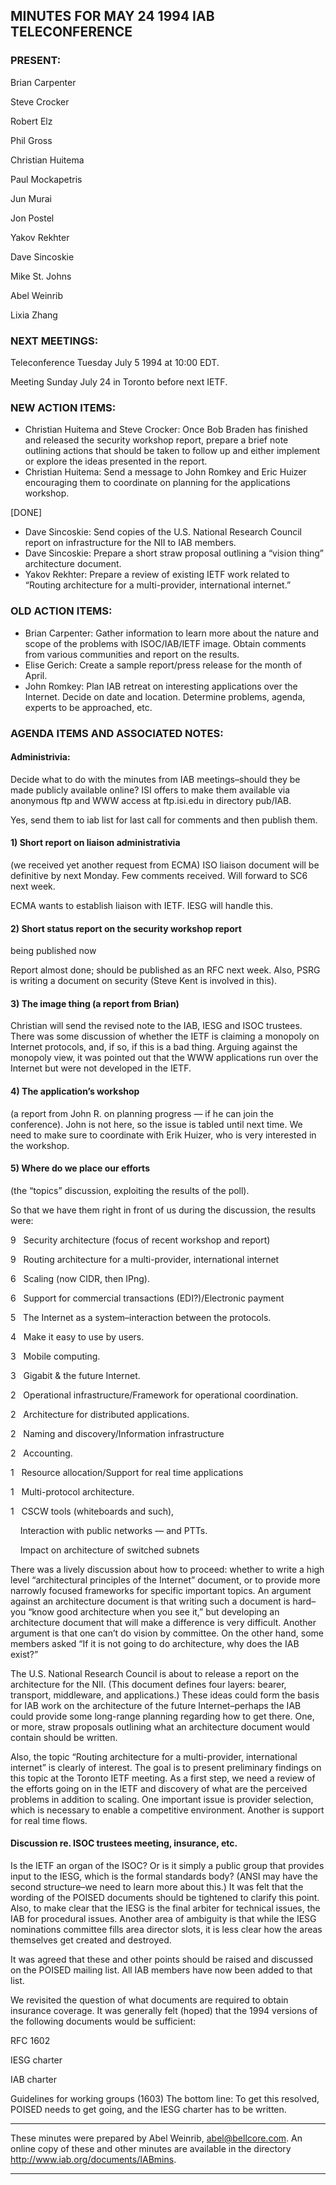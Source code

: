 
MINUTES FOR MAY 24 1994 IAB TELECONFERENCE
------------------------------------------


### PRESENT:



 Brian Carpenter  

 Steve Crocker  

 Robert Elz  

 Phil Gross  

 Christian Huitema  

 Paul Mockapetris  

 Jun Murai  

 Jon Postel  

 Yakov Rekhter  

 Dave Sincoskie  

 Mike St. Johns  

 Abel Weinrib  

Lixia Zhang

### NEXT MEETINGS:



 Teleconference Tuesday July 5 1994 at 10:00 EDT.  

Meeting Sunday July 24 in Toronto before next IETF.


### NEW ACTION ITEMS:


* Christian Huitema and Steve Crocker: Once Bob Braden has finished and released the security workshop report, prepare a brief note outlining actions that should be taken to follow up and either implement or explore the ideas presented in the report.
* Christian Huitema: Send a message to John Romkey and Eric Huizer encouraging them to coordinate on planning for the applications workshop.  

[DONE]
* Dave Sincoskie: Send copies of the U.S. National Research Council report on infrastructure for the NII to IAB members.
* Dave Sincoskie: Prepare a short straw proposal outlining a “vision thing” architecture document.
* Yakov Rekhter: Prepare a review of existing IETF work related to “Routing architecture for a multi-provider, international internet.”


### OLD ACTION ITEMS:


* Brian Carpenter: Gather information to learn more about the nature and scope of the problems with ISOC/IAB/IETF image. Obtain comments from various communities and report on the results.
* Elise Gerich: Create a sample report/press release for the month of April.
* John Romkey: Plan IAB retreat on interesting applications over the Internet. Decide on date and location. Determine problems, agenda, experts to be approached, etc.


### AGENDA ITEMS AND ASSOCIATED NOTES:


#### Administrivia:

Decide what to do with the minutes from IAB meetings–should they be made publicly available online? ISI offers to make them available via anonymous ftp and WWW access at ftp.isi.edu in directory pub/IAB.

 Yes, send them to iab list for last call for comments and then publish them. 


#### 1) Short report on liaison administrativia

(we received yet another request from ECMA)
 ISO liaison document will be definitive by next Monday. Few comments received. Will forward to SC6 next week. 


 ECMA wants to establish liaison with IETF. IESG will handle this. 


#### 2) Short status report on the security workshop report


being published now

 Report almost done; should be published as an RFC next week. Also, PSRG is writing a document on security (Steve Kent is involved in this). 


#### 3) The image thing (a report from Brian)


Christian will send the revised note to the IAB, IESG and ISOC trustees. There was some discussion of whether the IETF is claiming a monopoly on Internet protocols, and, if so, if this is a bad thing. Arguing against the monopoly view, it was pointed out that the WWW applications run over the Internet but were not developed in the IETF.

#### 4) The application’s workshop

(a report from John R. on planning progress — if he can join the conference).
 John is not here, so the issue is tabled until next time. We need to make sure to coordinate with Erik Huizer, who is very interested in the workshop. 


#### 5) Where do we place our efforts


 (the “topics” discussion, exploiting the results of the poll).  

 So that we have them right in front of us during the discussion, the results were:

 9   Security architecture (focus of recent workshop and report)  

 9   Routing architecture for a multi-provider, international internet  

 6   Scaling (now CIDR, then IPng).  

 6   Support for commercial transactions (EDI?)/Electronic payment  

 5   The Internet as a system–interaction between the protocols.  

 4   Make it easy to use by users.  

 3   Mobile computing.  

 3   Gigabit & the future Internet.  

 2   Operational infrastructure/Framework for operational coordination.  

 2   Architecture for distributed applications.  

 2   Naming and discovery/Information infrastructure  

 2   Accounting.  

 1   Resource allocation/Support for real time applications  

 1   Multi-protocol architecture.  

 1   CSCW tools (whiteboards and such),  

     Interaction with public networks — and PTTs.  

    Impact on architecture of switched subnets

 There was a lively discussion about how to proceed: whether to write a high level “architectural principles of the Internet” document, or to provide more narrowly focused frameworks for specific important topics. An argument against an architecture document is that writing such a document is hard–you “know good architecture when you see it,” but developing an architecture document that will make a difference is very difficult. Another argument is that one can’t do vision by committee. On the other hand, some members asked “If it is not going to do architecture, why does the IAB exist?” 


 The U.S. National Research Council is about to release a report on the architecture for the NII. (This document defines four layers: bearer, transport, middleware, and applications.) These ideas could form the basis for IAB work on the architecture of the future Internet–perhaps the IAB could provide some long-range planning regarding how to get there. One, or more, straw proposals outlining what an architecture document would contain should be written. 


 Also, the topic “Routing architecture for a multi-provider, international internet” is clearly of interest. The goal is to present preliminary findings on this topic at the Toronto IETF meeting. As a first step, we need a review of the efforts going on in the IETF and discovery of what are the perceived problems in addition to scaling. One important issue is provider selection, which is necessary to enable a competitive environment. Another is support for real time flows. 


#### Discussion re. ISOC trustees meeting, insurance, etc.


Is the IETF an organ of the ISOC? Or is it simply a public group that provides input to the IESG, which is the formal standards body? (ANSI may have the second structure–we need to learn more about this.)
 It was felt that the wording of the POISED documents should be tightened to clarify this point. Also, to make clear that the IESG is the final arbiter for technical issues, the IAB for procedural issues. Another area of ambiguity is that while the IESG nominations committee fills area director slots, it is less clear how the areas themselves get created and destroyed. 


 It was agreed that these and other points should be raised and discussed on the POISED mailing list. All IAB members have now been added to that list. 


 We revisited the question of what documents are required to obtain insurance coverage. It was generally felt (hoped) that the 1994 versions of the following documents would be sufficient:


 RFC 1602  

 IESG charter  

 IAB charter  

Guidelines for working groups (1603)
 The bottom line: To get this resolved, POISED needs to get going, and the IESG charter has to be written. 





---



These minutes were prepared by Abel Weinrib, abel@bellcore.com. An online copy of these and other minutes are available in the directory http://www.iab.org/documents/IABmins.





---


